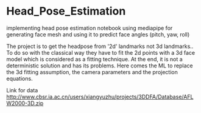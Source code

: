 # Head_Pose_Estimation
implementing head pose estimation notebook using mediapipe for generating face mesh and using it to predict face angles (pitch, yaw, roll)


The project is to get the headpose from '2d' landmarks not 3d landmarks..
To do so with the classical way they have to fit the 2d points with a 3d  face model which is considered as a fitting technique. At the end, it is not a deterministic solution and has its problems.
Here comes the ML to replace the 3d fitting assumption, the camera parameters and the  projection equations.


Link for data http://www.cbsr.ia.ac.cn/users/xiangyuzhu/projects/3DDFA/Database/AFLW2000-3D.zip
